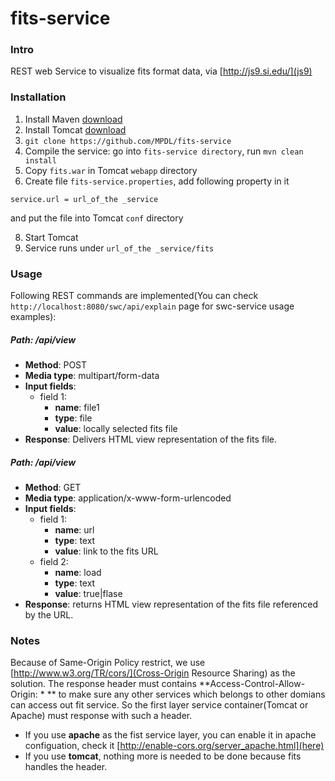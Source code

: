 fits-service
============

### Intro

REST web Service to visualize fits format data, via [http://js9.si.edu/](js9)

### Installation

1. Install Maven [download](http://maven.apache.org/download.cgi)
2. Install Tomcat [download](http://maven.apache.org/download.cgi)
3. `git clone https://github.com/MPDL/fits-service`
5. Compile the service: go into `fits-service directory`, run `mvn clean install`
6. Copy `fits.war` in Tomcat `webapp` directory
7. Create file `fits-service.properties`, add following property in it
```
service.url = url_of_the _service
```
 and put the file into Tomcat `conf` directory

8. Start Tomcat
9. Service runs under `url_of_the _service/fits`

### Usage

Following REST commands are implemented(You can check `http://localhost:8080/swc/api/explain` page for swc-service usage examples):
 

##### **Path**: /api/view
- **Method**: POST
- **Media type**: multipart/form-data
- **Input fields**: 
  - field 1:
    - **name**: file1
    - **type**: file
    - **value**: locally selected fits file
- **Response**:
Delivers HTML view representation of the fits file. 

##### **Path**: /api/view
- **Method**: GET
- **Media type**: application/x-www-form-urlencoded
- **Input fields**: 
  - field 1:
    - **name**: url
    - **type**: text
    - **value**: link to the fits URL
  - field 2:
    - **name**: load
    - **type**: text
    - **value**: true|flase
- **Response**:
returns HTML view representation of the fits file referenced by the URL. 

 
### Notes
 
Because of Same-Origin Policy restrict, we use [http://www.w3.org/TR/cors/](Cross-Origin Resource Sharing) as the solution.
The response header must contains **Access-Control-Allow-Origin: * ** to make sure any other services which belongs to other domians can access out fit service. So the first layer service container(Tomcat or Apache) must response with such a header.

- If you use **apache** as the fist service layer, you can enable it in apache configuation, check it [http://enable-cors.org/server_apache.html](here)
- If you use **tomcat**, nothing more is needed to be done because fits handles the header.
